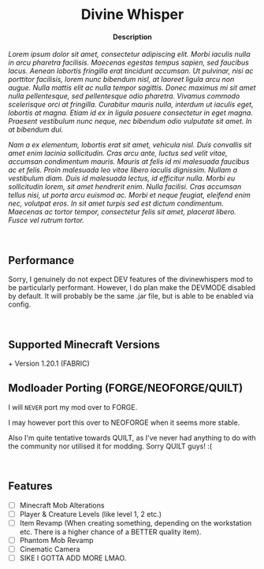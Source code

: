 <h1 align="center">Divine Whisper</h1>
<h4 align="center">Description</h4>
<p><i>Lorem ipsum dolor sit amet, consectetur adipiscing elit. Morbi iaculis nulla in arcu pharetra facilisis. Maecenas egestas tempus sapien, sed faucibus lacus. Aenean lobortis fringilla erat tincidunt accumsan. Ut pulvinar, nisi ac porttitor facilisis, lorem nunc bibendum nisl, at laoreet ligula arcu non augue. Nulla mattis elit ac nulla tempor sagittis. Donec maximus mi sit amet nulla pellentesque, sed pellentesque odio pharetra. Vivamus commodo scelerisque orci at fringilla. Curabitur mauris nulla, interdum ut iaculis eget, lobortis at magna. Etiam id ex in ligula posuere consectetur in eget magna. Praesent vestibulum nunc neque, nec bibendum odio vulputate sit amet. In at bibendum dui.</i></p>

<p><i>Nam a ex elementum, lobortis erat sit amet, vehicula nisl. Duis convallis sit amet enim lacinia sollicitudin. Cras arcu ante, luctus sed velit vitae, accumsan condimentum mauris. Mauris at felis id mi malesuada faucibus ac et felis. Proin malesuada leo vitae libero iaculis dignissim. Nullam a vestibulum diam. Duis id malesuada lectus, id efficitur nulla. Morbi eu sollicitudin lorem, sit amet hendrerit enim. Nulla facilisi. Cras accumsan tellus nisi, ut porta arcu euismod ac. Morbi et neque feugiat, eleifend enim nec, volutpat eros. In sit amet turpis sed est dictum condimentum. Maecenas ac tortor tempor, consectetur felis sit amet, placerat libero. Fusce vel rutrum tortor.</i></p>
<br>

<h2>Performance</h2>
<p>Sorry, I genuinely do not expect DEV features of the divinewhispers mod to be particularly performant. However, I do plan make the DEVMODE disabled by default. It will probably be the same .jar file, but is able to be enabled via config.</p>
<br>

<h2>Supported Minecraft Versions</h2>
<p>+ Version 1.20.1 (FABRIC)</p>

<h2>Modloader Porting (FORGE/NEOFORGE/QUILT)</h2>

I will `NEVER` port my mod over to FORGE.

<p>I may however port this over to NEOFORGE when it seems more stable.</p>
<p>Also I'm quite tentative towards QUILT, as I've never had anything to do with the community nor utilised it for modding. Sorry QUILT guys! :(</p>
<br>

<h2>Features</h2>

- [ ] Minecraft Mob Alterations
- [ ] Player & Creature Levels (like level 1, 2 etc.)
- [ ] Item Revamp (When creating something, depending on the workstation etc. There is a higher chance of a BETTER quality item).
- [ ] Phantom Mob Revamp
- [ ] Cinematic Camera
- [ ] SIKE I GOTTA ADD MORE LMAO.
